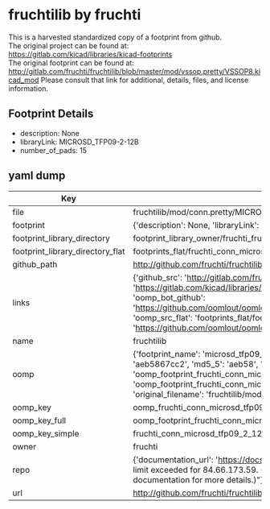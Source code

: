# fruchtilib by fruchti  
This is a harvested standardized copy of a footprint from github.  
The original project can be found at:  
https://gitlab.com/kicad/libraries/kicad-footprints  
The original footprint can be found at:
http://gitlab.com/fruchti/fruchtilib/blob/master/mod/vssop.pretty/VSSOP8.kicad_mod
Please consult that link for additional, details, files, and license information.  
## Footprint Details
* description: None  
* libraryLink: MICROSD_TFP09-2-12B  
* number_of_pads: 15  
## yaml dump  
| Key | Value |  
| --- | --- |  
| file | fruchtilib/mod/conn.pretty/MICROSD_TFP09-2-12B.kicad_mod |  
| footprint | {'description': None, 'libraryLink': 'MICROSD_TFP09-2-12B', 'number_of_pads': 15} |  
| footprint_library_directory | footprint_library_owner/fruchti_fruchtilib |  
| footprint_library_directory_flat | footprints_flat/fruchti_conn_microsd_tfp09_2_12b/working |  
| github_path | http://github.com/fruchti/fruchtilib/blob/master/mod/conn.pretty/MICROSD_TFP09-2-12B.kicad_mod |  
| links | {'github_src': 'http://gitlab.com/fruchti/fruchtilib/blob/master/mod/vssop.pretty/VSSOP8.kicad_mod', 'github_src_repo': 'https://gitlab.com/kicad/libraries/kicad-footprints', 'oomp_bot': 'footprints/fruchti_conn_microsd_tfp09_2_12b/working', 'oomp_bot_github': 'https://github.com/oomlout/oomlout_oomp_footprint_bot/tree/main/footprints/fruchti_conn_microsd_tfp09_2_12b/working', 'oomp_src_flat': 'footprints_flat/footprints_flat/fruchti_conn_microsd_tfp09_2_12b/working', 'oomp_src_flat_github': 'https://github.com/oomlout/oomlout_oomp_footprint_src/tree/main/footprints_flat/fruchti_conn_microsd_tfp09_2_12b/working'} |  
| name | fruchtilib |  
| oomp | {'footprint_name': 'microsd_tfp09_2_12b', 'library_name': 'conn', 'md5': 'aeb5867cc2ee7c4bdb48c79481dd720c', 'md5_10': 'aeb5867cc2', 'md5_5': 'aeb58', 'md5_6': 'aeb586', 'oomp_key': 'oomp_fruchti_conn_microsd_tfp09_2_12b', 'oomp_key_extra': 'oomp_footprint_fruchti_conn_microsd_tfp09_2_12b', 'oomp_key_full': 'oomp_footprint_fruchti_conn_microsd_tfp09_2_12b_aeb586', 'oomp_key_simple': 'fruchti_conn_microsd_tfp09_2_12b', 'original_filename': 'fruchtilib/mod/conn.pretty/MICROSD_TFP09-2-12B.kicad_mod', 'owner_name': 'fruchti'} |  
| oomp_key | oomp_fruchti_conn_microsd_tfp09_2_12b |  
| oomp_key_full | oomp_footprint_fruchti_conn_microsd_tfp09_2_12b |  
| oomp_key_simple | fruchti_conn_microsd_tfp09_2_12b |  
| owner | fruchti |  
| repo | {'documentation_url': 'https://docs.github.com/rest/overview/resources-in-the-rest-api#rate-limiting', 'message': "API rate limit exceeded for 84.66.173.59. (But here's the good news: Authenticated requests get a higher rate limit. Check out the documentation for more details.)"} |  
| url | http://github.com/fruchti/fruchtilib |  

